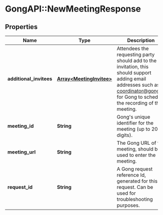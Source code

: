 # GongAPI::NewMeetingResponse

## Properties
Name | Type | Description | Notes
------------ | ------------- | ------------- | -------------
**additional_invitees** | [**Array&lt;MeetingInvitee&gt;**](MeetingInvitee.md) | Attendees the requesting party should add to the invitation, this should support adding email addresses such as coordinator@gong.io for Gong to schedule the recording of the meeting. | [optional] 
**meeting_id** | **String** | Gong&#x27;s unique identifier for the meeting (up to 20 digits). | [optional] 
**meeting_url** | **String** | The Gong URL of the meeting, should be used to enter the meeting. | [optional] 
**request_id** | **String** | A Gong request reference Id, generated for this request. Can be used for troubleshooting purposes. | [optional] 

